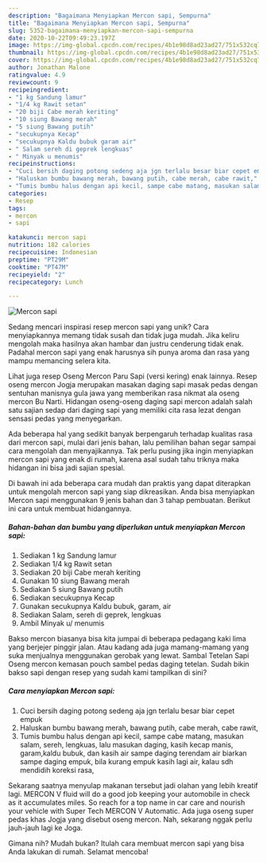 ```yaml
---
description: "Bagaimana Menyiapkan Mercon sapi, Sempurna"
title: "Bagaimana Menyiapkan Mercon sapi, Sempurna"
slug: 5352-bagaimana-menyiapkan-mercon-sapi-sempurna
date: 2020-10-22T09:49:23.197Z
image: https://img-global.cpcdn.com/recipes/4b1e98d8ad23ad27/751x532cq70/mercon-sapi-foto-resep-utama.jpg
thumbnail: https://img-global.cpcdn.com/recipes/4b1e98d8ad23ad27/751x532cq70/mercon-sapi-foto-resep-utama.jpg
cover: https://img-global.cpcdn.com/recipes/4b1e98d8ad23ad27/751x532cq70/mercon-sapi-foto-resep-utama.jpg
author: Jonathan Malone
ratingvalue: 4.9
reviewcount: 9
recipeingredient:
- "1 kg Sandung lamur"
- "1/4 kg Rawit setan"
- "20 biji Cabe merah keriting"
- "10 siung Bawang merah"
- "5 siung Bawang putih"
- "secukupnya Kecap"
- "secukupnya Kaldu bubuk garam air"
- " Salam sereh di geprek lengkuas"
- " Minyak u menumis"
recipeinstructions:
- "Cuci bersih daging potong sedeng aja jgn terlalu besar biar cepet empuk"
- "Haluskan bumbu bawang merah, bawang putih, cabe merah, cabe rawit,"
- "Tumis bumbu halus dengan api kecil, sampe cabe matang, masukan salam, sereh, lengkuas, lalu masukan daging, kasih kecap manis, garam,kaldu bubuk, dan kasih air sampe daging terendam air biarkan sampe daging empuk, bila kurang empuk kasih lagi air, kalau sdh mendidih koreksi rasa,"
categories:
- Resep
tags:
- mercon
- sapi

katakunci: mercon sapi 
nutrition: 182 calories
recipecuisine: Indonesian
preptime: "PT29M"
cooktime: "PT47M"
recipeyield: "2"
recipecategory: Lunch

---
```



![Mercon sapi](https://img-global.cpcdn.com/recipes/4b1e98d8ad23ad27/751x532cq70/mercon-sapi-foto-resep-utama.jpg)

Sedang mencari inspirasi resep mercon sapi yang unik? Cara menyiapkannya memang tidak susah dan tidak juga mudah. Jika keliru mengolah maka hasilnya akan hambar dan justru cenderung tidak enak. Padahal mercon sapi yang enak harusnya sih punya aroma dan rasa yang mampu memancing selera kita.

Lihat juga resep Oseng Mercon Paru Sapi (versi kering) enak lainnya. Resep oseng mercon Jogja merupakan masakan daging sapi masak pedas dengan sentuhan manisnya gula jawa yang memberikan rasa nikmat ala oseng mercon Bu Narti. Hidangan oseng-oseng daging sapi mercon adalah salah satu sajian sedap dari daging sapi yang memiliki cita rasa lezat dengan sensasi pedas yang menyegarkan.

Ada beberapa hal yang sedikit banyak berpengaruh terhadap kualitas rasa dari mercon sapi, mulai dari jenis bahan, lalu pemilihan bahan segar sampai cara mengolah dan menyajikannya. Tak perlu pusing jika ingin menyiapkan mercon sapi yang enak di rumah, karena asal sudah tahu triknya maka hidangan ini bisa jadi sajian spesial.


Di bawah ini ada beberapa cara mudah dan praktis yang dapat diterapkan untuk mengolah mercon sapi yang siap dikreasikan. Anda bisa menyiapkan Mercon sapi menggunakan 9 jenis bahan dan 3 tahap pembuatan. Berikut ini cara untuk membuat hidangannya.

<!--inarticleads1-->

##### Bahan-bahan dan bumbu yang diperlukan untuk menyiapkan Mercon sapi:

1. Sediakan 1 kg Sandung lamur
1. Sediakan 1/4 kg Rawit setan
1. Sediakan 20 biji Cabe merah keriting
1. Gunakan 10 siung Bawang merah
1. Sediakan 5 siung Bawang putih
1. Sediakan secukupnya Kecap
1. Gunakan secukupnya Kaldu bubuk, garam, air
1. Sediakan  Salam, sereh di geprek, lengkuas
1. Ambil  Minyak u/ menumis


Bakso mercon biasanya bisa kita jumpai di beberapa pedagang kaki lima yang berjejer pinggir jalan. Atau kadang ada juga mamang-mamang yang suka menjualnya menggunakan gerobak yang lewat. Sambal Tetelan Sapi Oseng mercon kemasan pouch sambel pedas daging tetelan. Sudah bikin bakso sapi dengan resep yang sudah kami tampilkan di sini? 

<!--inarticleads2-->

##### Cara menyiapkan Mercon sapi:

1. Cuci bersih daging potong sedeng aja jgn terlalu besar biar cepet empuk
1. Haluskan bumbu bawang merah, bawang putih, cabe merah, cabe rawit,
1. Tumis bumbu halus dengan api kecil, sampe cabe matang, masukan salam, sereh, lengkuas, lalu masukan daging, kasih kecap manis, garam,kaldu bubuk, dan kasih air sampe daging terendam air biarkan sampe daging empuk, bila kurang empuk kasih lagi air, kalau sdh mendidih koreksi rasa,


Sekarang saatnya menyulap makanan tersebut jadi olahan yang lebih kreatif lagi. MERCON V fluid will do a good job keeping your automobile in check as it accumulates miles. So reach for a top name in car care and nourish your vehicle with Super Tech MERCON V Automatic. Ada juga oseng super pedas khas Jogja yang disebut oseng mercon. Nah, sekarang nggak perlu jauh-jauh lagi ke Joga. 

Gimana nih? Mudah bukan? Itulah cara membuat mercon sapi yang bisa Anda lakukan di rumah. Selamat mencoba!
